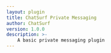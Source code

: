 ```yaml
---
layout: plugin
title: ChatSurf Private Messaging
author: ChatSurf
version: 1.0.0
description: >-
    A basic private messaging plugin
---
```

